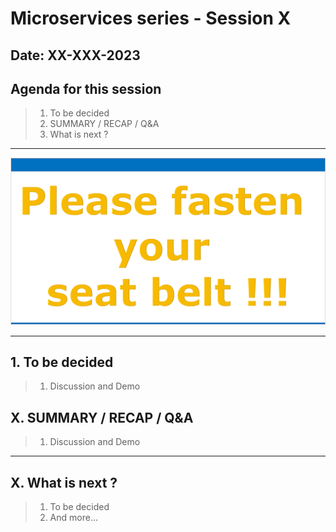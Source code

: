 # Microservices series - Session X

## Date: XX-XXX-2023

## Agenda for this session

> 1. To be decided
> 1. SUMMARY / RECAP / Q&A
> 1. What is next ?

---

![Please fasten your seat belt |150x150](../../documentation/images/SeatBelt.PNG)

---

## 1. To be decided

> 1. Discussion and Demo

## X. SUMMARY / RECAP / Q&A

> 1. Discussion and Demo

---

## X. What is next ?

> 1. To be decided
> 1. And more...
